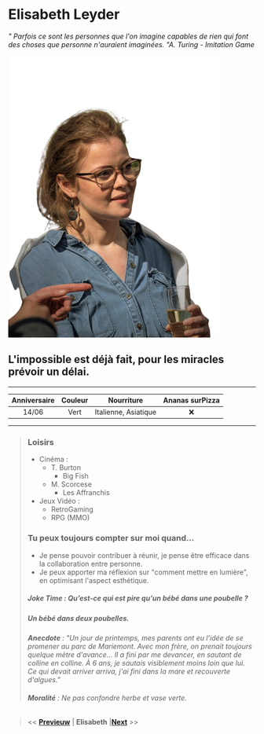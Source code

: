 # **Elisabeth Leyder**

_" Parfois ce sont les personnes que l'on imagine capables de rien qui font des choses que personne n'auraient imaginées. "A. Turing - Imitation Game_

![Elisabeth Leyder](/EliBb-shw.png)

## L'impossible est déjà fait, pour les miracles prévoir un délai. 

---   


| Anniversaire  | Couleur  | Nourriture | Ananas surPizza  |
|    :-:    |       :-:      |      :-:      |          :-:        |
| 14/06 | Vert | Italienne, Asiatique | :x: |


---  

> ### Loisirs   
> 
> - Cinéma :   
>    - T. Burton   
>       * Big Fish   
>    - M. Scorcese  
>        * Les Affranchis  
> - Jeux Vidéo :  
>   - RetroGaming
>   - RPG (MMO)
> 
> ### Tu peux toujours compter sur moi quand... 
>
> - Je pense pouvoir contribuer à réunir, je pense être efficace dans la collaboration entre personne.  
> - Je peux apporter ma réflexion sur "comment mettre en lumière", en optimisant l'aspect esthétique.  
> 
> ##### Joke Time : Qu’est-ce qui est pire qu’un bébé dans une poubelle ?  
> ##### Un bébé dans deux poubelles.
> 
> _**Anecdote** : "Un jour de printemps, mes parents ont eu l'idée de se promener au parc de Mariemont. Avec mon frère, on prenait toujours quelque mètre d'avance... Il a fini par me devancer, en sautant de colline en colline. À 6 ans, je sautais visiblement moins loin que lui. Ce qui devait arriver arriva, j'ai fini dans la mare et recouverte d'algues."_
>
> 
> ###### **Moralité** : Ne pas confondre herbe et vase verte.

> << [**Previeuw**](https://github.com/JustineLeleu/markdown-challenge) | **Elisabeth** |[**Next**](https://github.com/Pierremarien/markdown-challenge) >>
